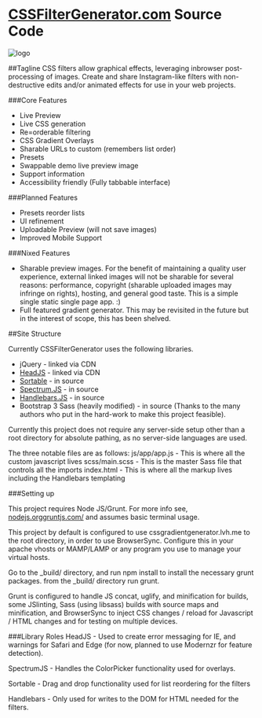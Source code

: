 # [CSSFilterGenerator.com](http://www.cssfiltergenerator.com/) Source Code

![logo](http://cssfiltergenerator.com/img/simple.png)

##Tagline
CSS filters allow graphical effects, leveraging inbrowser post-processing of images. Create and share Instagram-like filters with non-destructive edits and/or animated effects for use in your web projects.

###Core Features
* Live Preview
* Live CSS generation
* Re=orderable filtering
* CSS Gradient Overlays
* Sharable URLs to custom (remembers list order)
* Presets
* Swappable demo live preview image
* Support information
* Accessibility friendly (Fully tabbable interface)

###Planned Features
* Presets reorder lists
* UI refinement
* Uploadable Preview (will not save images)
* Improved Mobile Support 

###Nixed Features
* Sharable preview images. For the benefit of maintaining a quality user experience, external linked images will not be sharable for several reasons: performance, copyright (sharable uploaded images may infringe on rights), hosting, and general good taste. This is a simple single static single page app. :) 
* Full featured gradient generator. This may be revisited in the future but in the interest of scope, this has been shelved.

##Site Structure

Currently CSSFilterGenerator uses the following libraries. 
* jQuery - linked via CDN
* [HeadJS](http://headjs.com/) - linked via CDN
* [Sortable](https://github.com/RubaXa/Sortable) - in source
* [Spectrum.JS](https://bgrins.github.io/spectrum/) - in source
* [Handlebars.JS](http://handlebarsjs.com/) - in source
* Bootstrap 3 Sass (heavily modified) - in source
(Thanks to the many authors who put in the hard-work to make this project feasible).

Currently this project does not require any server-side setup other than a root directory for absolute pathing, as no server-side languages are used.

The three notable files are as follows:
js/app/app.js - This is where all the custom javascript lives
scss/main.scss - This is the master Sass file that controls all the imports 
index.html - This is where all the markup lives including the Handlebars templating

###Setting up

This project requires Node JS/Grunt. For more info see, [nodejs.org](https://nodejs.org/en/)[gruntjs.com/](http://gruntjs.com/) and assumes basic terminal usage.

This project by default is configured to use cssgradientgenerator.lvh.me to the root directory, in order to use BrowserSync. Configure this in your apache vhosts or MAMP/LAMP or any program you use to manage your virtual hosts. 

Go to the _build/ directory, and run npm install to install the necessary grunt packages.
from the _build/ directory run grunt.

Grunt is configured to handle JS concat, uglify, and minification for builds, some JSlinting, Sass (using libsass) builds with source maps and minification, and BrowserSync to inject CSS changes / reload for Javascript / HTML changes and for testing on multiple devices.

###Library Roles
HeadJS - Used to create error messaging for IE, and warnings for Safari and Edge (for now, planned to use Modernzr for feature detection).

SpectrumJS - Handles the ColorPicker functionality used for overlays. 

Sortable - Drag and drop functionality used for list reordering for the filters

Handlebars - Only used for writes to the DOM for HTML needed for the filters.
